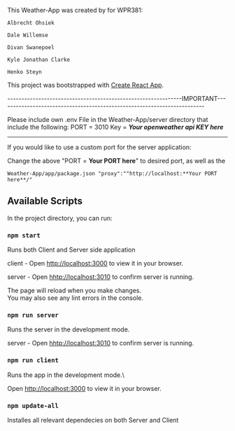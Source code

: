 This Weather-App was created by for WPR381:

    Albrecht Ohsiek
    
    Dale Willemse
    
    Divan Swanepoel
    
    Kyle Jonathan Clarke
    
    Henko Steyn
    

This project was bootstrapped with [Create React App](https://github.com/facebook/create-react-app).

--------------------------------------------------------------IMPORTANT-------------------------------------------------------------------------

Please include own .env File in the Weather-App/server directory that include the following:
PORT = 3010
Key = ***Your openweather api KEY here***

-----------------------------------------------------------------------------------------------------------

If you would like to use a custom port for the server application:

Change the above "PORT = **Your PORT here**" to desired port, as well as the

    Weather-App/app/package.json "proxy":""http://localhost:**Your PORT here**/"
    
    

## Available Scripts

In the project directory, you can run:


### `npm start`

Runs both Client and Server side application

client - Open [http://localhost:3000](http://localhost:3000) to view it in your browser.

server - Open [hhtp://localhost:3010](hhtp://localhost:3010) to confirm server is running.


The page will reload when you make changes.\
You may also see any lint errors in the console.


### `npm run server`

Runs the server in the development mode.

server - Open [hhtp://localhost:3010](hhtp://localhost:3010) to confirm server is running.


### `npm run client`

Runs the app in the development mode.\

Open [http://localhost:3000](http://localhost:3000) to view it in your browser.

### `npm update-all`

Installes all relevant dependecies on both Server and Client
